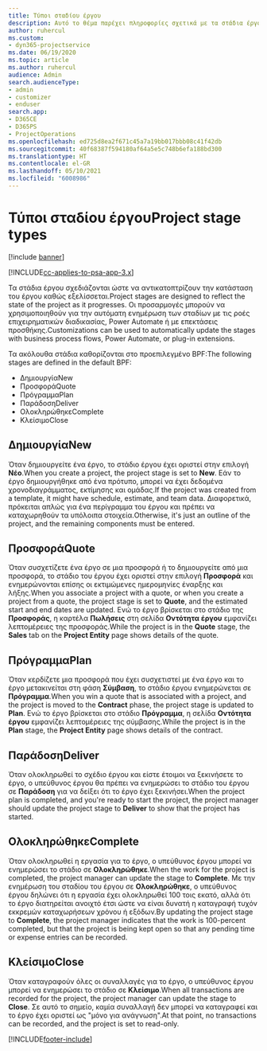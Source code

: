 ```yaml
---
title: Τύποι σταδίου έργου
description: Αυτό το θέμα παρέχει πληροφορίες σχετικά με τα στάδια έργου.
author: ruhercul
ms.custom:
- dyn365-projectservice
ms.date: 06/19/2020
ms.topic: article
ms.author: ruhercul
audience: Admin
search.audienceType:
- admin
- customizer
- enduser
search.app:
- D365CE
- D365PS
- ProjectOperations
ms.openlocfilehash: ed725d8ea2f671c45a7a19bb017bbb08c41f42db
ms.sourcegitcommit: 40f68387f594180af64a5e5c748b6efa188bd300
ms.translationtype: HT
ms.contentlocale: el-GR
ms.lasthandoff: 05/10/2021
ms.locfileid: "6008986"
---
```

# <a name="project-stage-types"></a><span data-ttu-id="91eae-103">Τύποι σταδίου έργου</span><span class="sxs-lookup"><span data-stu-id="91eae-103">Project stage types</span></span> 

[!include [banner](../includes/psa-now-project-operations.md)]

[!INCLUDE[cc-applies-to-psa-app-3.x](../includes/cc-applies-to-psa-app-3x.md)]

<span data-ttu-id="91eae-104">Τα στάδια έργου σχεδιάζονται ώστε να αντικατοπτρίζουν την κατάσταση του έργου καθώς εξελίσσεται.</span><span class="sxs-lookup"><span data-stu-id="91eae-104">Project stages are designed to reflect the state of the project as it progresses.</span></span> <span data-ttu-id="91eae-105">Οι προσαρμογές μπορούν να χρησιμοποιηθούν για την αυτόματη ενημέρωση των σταδίων με τις ροές επιχειρηματικών διαδικασίας, Power Automate ή με επεκτάσεις προσθήκης.</span><span class="sxs-lookup"><span data-stu-id="91eae-105">Customizations can be used to automatically update the stages with business process flows, Power Automate, or plug-in extensions.</span></span>

<span data-ttu-id="91eae-106">Τα ακόλουθα στάδια καθορίζονται στο προεπιλεγμένο BPF:</span><span class="sxs-lookup"><span data-stu-id="91eae-106">The following stages are defined in the default BPF:</span></span>

- <span data-ttu-id="91eae-107">Δημιουργία</span><span class="sxs-lookup"><span data-stu-id="91eae-107">New</span></span>
- <span data-ttu-id="91eae-108">Προσφορά</span><span class="sxs-lookup"><span data-stu-id="91eae-108">Quote</span></span>
- <span data-ttu-id="91eae-109">Πρόγραμμα</span><span class="sxs-lookup"><span data-stu-id="91eae-109">Plan</span></span>
- <span data-ttu-id="91eae-110">Παράδοση</span><span class="sxs-lookup"><span data-stu-id="91eae-110">Deliver</span></span>
- <span data-ttu-id="91eae-111">Ολοκληρώθηκε</span><span class="sxs-lookup"><span data-stu-id="91eae-111">Complete</span></span>
- <span data-ttu-id="91eae-112">Κλείσιμο</span><span class="sxs-lookup"><span data-stu-id="91eae-112">Close</span></span> 

## <a name="new"></a><span data-ttu-id="91eae-113">Δημιουργία</span><span class="sxs-lookup"><span data-stu-id="91eae-113">New</span></span>

<span data-ttu-id="91eae-114">Όταν δημιουργείτε ένα έργο, το στάδιο έργου έχει οριστεί στην επιλογή **Νέο**.</span><span class="sxs-lookup"><span data-stu-id="91eae-114">When you create a project, the project stage is set to **New**.</span></span> <span data-ttu-id="91eae-115">Εάν το έργο δημιουργήθηκε από ένα πρότυπο, μπορεί να έχει δεδομένα χρονοδιαγράμματος, εκτίμησης και ομάδας.</span><span class="sxs-lookup"><span data-stu-id="91eae-115">If the project was created from a template, it might have schedule, estimate, and team data.</span></span> <span data-ttu-id="91eae-116">Διαφορετικά, πρόκειται απλώς για ένα περίγραμμα του έργου και πρέπει να καταχωρηθούν τα υπόλοιπα στοιχεία.</span><span class="sxs-lookup"><span data-stu-id="91eae-116">Otherwise, it's just an outline of the project, and the remaining components must be entered.</span></span>

## <a name="quote"></a><span data-ttu-id="91eae-117">Προσφορά</span><span class="sxs-lookup"><span data-stu-id="91eae-117">Quote</span></span>

<span data-ttu-id="91eae-118">Όταν συσχετίζετε ένα έργο σε μια προσφορά ή το δημιουργείτε από μια προσφορά, το στάδιο του έργου έχει οριστεί στην επιλογή **Προσφορά** και ενημερώνονται επίσης οι εκτιμώμενες ημερομηνίες έναρξης και λήξης.</span><span class="sxs-lookup"><span data-stu-id="91eae-118">When you associate a project with a quote, or when you create a project from a quote, the project stage is set to **Quote**, and the estimated start and end dates are updated.</span></span> <span data-ttu-id="91eae-119">Ενώ το έργο βρίσκεται στο στάδιο της **Προσφοράς**, η καρτέλα **Πωλήσεις** στη σελίδα **Οντότητα έργου** εμφανίζει λεπτομέρειες της προσφοράς.</span><span class="sxs-lookup"><span data-stu-id="91eae-119">While the project is in the **Quote** stage, the **Sales** tab on the **Project Entity** page shows details of the quote.</span></span>

## <a name="plan"></a><span data-ttu-id="91eae-120">Πρόγραμμα</span><span class="sxs-lookup"><span data-stu-id="91eae-120">Plan</span></span>

<span data-ttu-id="91eae-121">Όταν κερδίζετε μια προσφορά που έχει συσχετιστεί με ένα έργο και το έργο μετακινείται στη φάση **Σύμβαση**, το στάδιο έργου ενημερώνεται σε **Πρόγραμμα**.</span><span class="sxs-lookup"><span data-stu-id="91eae-121">When you win a quote that is associated with a project, and the project is moved to the **Contract** phase, the project stage is updated to **Plan**.</span></span> <span data-ttu-id="91eae-122">Ενώ το έργο βρίσκεται στο στάδιο **Πρόγραμμα**, η σελίδα **Οντότητα έργου** εμφανίζει λεπτομέρειες της σύμβασης.</span><span class="sxs-lookup"><span data-stu-id="91eae-122">While the project is in the **Plan** stage, the **Project Entity** page shows details of the contract.</span></span>

## <a name="deliver"></a><span data-ttu-id="91eae-123">Παράδοση</span><span class="sxs-lookup"><span data-stu-id="91eae-123">Deliver</span></span>

<span data-ttu-id="91eae-124">Όταν ολοκληρωθεί το σχέδιο έργου και είστε έτοιμοι να ξεκινήσετε το έργο, ο υπεύθυνος έργου θα πρέπει να ενημερώσει το στάδιο του έργου σε **Παράδοση** για να δείξει ότι το έργο έχει ξεκινήσει.</span><span class="sxs-lookup"><span data-stu-id="91eae-124">When the project plan is completed, and you're ready to start the project, the project manager should update the project stage to **Deliver** to show that the project has started.</span></span>

## <a name="complete"></a><span data-ttu-id="91eae-125">Ολοκληρώθηκε</span><span class="sxs-lookup"><span data-stu-id="91eae-125">Complete</span></span> 

<span data-ttu-id="91eae-126">Όταν ολοκληρωθεί η εργασία για το έργο, ο υπεύθυνος έργου μπορεί να ενημερώσει το στάδιο σε **Ολοκληρώθηκε**.</span><span class="sxs-lookup"><span data-stu-id="91eae-126">When the work for the project is completed, the project manager can update the stage to **Complete**.</span></span> <span data-ttu-id="91eae-127">Με την ενημέρωση του σταδίου του έργου σε **Ολοκληρώθηκε**, ο υπεύθυνος έργου δηλώνει ότι η εργασία έχει ολοκληρωθεί 100 τοις εκατό, αλλά ότι το έργο διατηρείται ανοιχτό έτσι ώστε να είναι δυνατή η καταγραφή τυχόν εκκρεμών καταχωρήσεων χρόνου ή εξόδων.</span><span class="sxs-lookup"><span data-stu-id="91eae-127">By updating the project stage to **Complete**, the project manager indicates that the work is 100-percent completed, but that the project is being kept open so that any pending time or expense entries can be recorded.</span></span>

## <a name="close"></a><span data-ttu-id="91eae-128">Κλείσιμο</span><span class="sxs-lookup"><span data-stu-id="91eae-128">Close</span></span>

<span data-ttu-id="91eae-129">Όταν καταγραφούν όλες οι συναλλαγές για το έργο, ο υπεύθυνος έργου μπορεί να ενημερώσει το στάδιο σε **Κλείσιμο**.</span><span class="sxs-lookup"><span data-stu-id="91eae-129">When all transactions are recorded for the project, the project manager can update the stage to **Close**.</span></span> <span data-ttu-id="91eae-130">Σε αυτό το σημείο, καμία συναλλαγή δεν μπορεί να καταγραφεί και το έργο έχει οριστεί ως "μόνο για ανάγνωση".</span><span class="sxs-lookup"><span data-stu-id="91eae-130">At that point, no transactions can be recorded, and the project is set to read-only.</span></span>


[!INCLUDE[footer-include](../includes/footer-banner.md)]